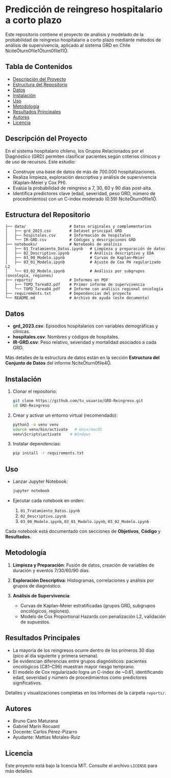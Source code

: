 # Predicción de reingreso hospitalario a corto plazo

Este repositorio contiene el proyecto de análisis y modelado de la probabilidad de reingreso hospitalario a corto plazo mediante métodos de análisis de supervivencia, aplicado al sistema GRD en Chile citeturn0file1turn0file11.

## Tabla de Contenidos

* [Descripción del Proyecto](#descripción-del-proyecto)
* [Estructura del Repositorio](#estructura-del-repositorio)
* [Datos](#datos)
* [Instalación](#instalación)
* [Uso](#uso)
* [Metodología](#metodología)
* [Resultados Principales](#resultados-principales)
* [Autores](#autores)
* [Licencia](#licencia)

## Descripción del Proyecto

En el sistema hospitalario chileno, los Grupos Relacionados por el Diagnóstico (GRD) permiten clasificar pacientes según criterios clínicos y de uso de recursos. Este estudio:

* Construye una base de datos de más de 700.000 hospitalizaciones.
* Realiza limpieza, exploración descriptiva y análisis de supervivencia (Kaplan–Meier y Cox PH).
* Evalúa la probabilidad de reingreso a 7, 30, 60 y 90 días post-alta.
* Identifica predictores clave (edad, severidad, peso GRD, número de procedimientos) con un C-index moderado (0.59) citeturn0file1.

## Estructura del Repositorio

```
├── data/                   # Datos originales y complementarios
│   ├── grd_2023.csv        # Dataset principal GRD
│   ├── hospitales.csv      # Información de hospitales
│   └── IR-GRD.csv          # Códigos y descripciones GRD
├── notebooks/              # Notebooks de análisis
│   ├── 01_Tratamiento_Datos.ipynb   # Limpieza y preparación de datos
│   ├── 02_Descriptivo.ipynb         # Análisis descriptivo y EDA
│   ├── 03_00_Modelo.ipynb           # Curvas de Kaplan–Meier
│   ├── 03_01_Modelo.ipynb           # Ajuste de Cox PH regularizado L2
│   └── 03_02_Modelo.ipynb           # Análisis por subgrupos (oncología, regiones)
├── reports/                # Informes en PDF
│   ├── TOPD_Tarea03.pdf    # Primer informe de supervivencia
│   └── TOPD_Tarea04.pdf    # Informe con análisis regional oncología
├── requirements.txt        # Dependencias del proyecto
└── README.md               # Archivo de ayuda (este documento)
```

## Datos

* **grd\_2023.csv**: Episodios hospitalarios con variables demográficas y clínicas.
* **hospitales.csv**: Nombres y códigos de hospitales.
* **IR-GRD.csv**: Peso relativo, severidad y mortalidad asociados a cada GRD.

Más detalles de la estructura de datos están en la sección **Estructura del Conjunto de Datos** del informe citeturn0file4.

## Instalación

1. Clonar el repositorio:

   ```bash
   git clone https://github.com/tu_usuario/GRD-Reingreso.git
   cd GRD-Reingreso
   ```
2. Crear y activar un entorno virtual (recomendado):

   ```bash
   python3 -m venv venv
   source venv/bin/activate   # Unix/macOS
   venv\Scripts\activate    # Windows
   ```
3. Instalar dependencias:

   ```bash
   pip install -r requirements.txt
   ```

## Uso

* Lanzar Jupyter Notebook:

  ```bash
  jupyter notebook
  ```
* Ejecutar cada notebook en orden:

  1. `01_Tratamiento_Datos.ipynb`
  2. `02_Descriptivo.ipynb`
  3. `03_00_Modelo.ipynb`, `03_01_Modelo.ipynb`, `03_02_Modelo.ipynb`

Cada notebook está documentado con secciones de **Objetivos**, **Código** y **Resultados**.

## Metodología

1. **Limpieza y Preparación**: Fusión de datos, creación de variables de duración y eventos 7/30/60/90 días.
2. **Exploración Descriptiva**: Histogramas, correlaciones y análisis por grupos de diagnóstico.
3. **Análisis de Supervivencia**:

   * Curvas de Kaplan–Meier estratificadas (grupos GRD, subgrupos oncológicos, regiones).
   * Modelo de Cox Proportional Hazards con penalización L2, validación de supuestos.

## Resultados Principales

* La mayoría de los reingresos ocurre dentro de los primeros 30 días (pico al día siguiente y primera semana).
* Se evidencian diferencias entre grupos diagnósticos: pacientes oncológicos (C81–C96) muestran mayor riesgo temprano.
* El modelo de Cox regularizado logra un C-index de \~0.61, identificando edad, severidad y número de procedimientos como predictores significativos.

Detalles y visualizaciones completas en los informes de la carpeta `reports/`.

## Autores

* Bruno Caro Maturana
* Gabriel Marín Rocuant
* Docente: Carlos Pérez-Pizarro
* Ayudante: Mattias Morales-Ruiz

## Licencia

Este proyecto está bajo la licencia MIT. Consulte el archivo `LICENSE` para más detalles.
